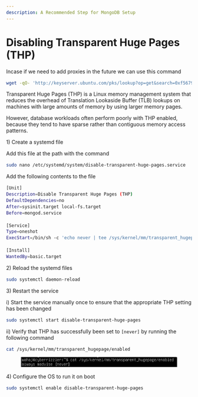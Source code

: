 ```yaml
---
description: A Recommended Step for MongoDB Setup
---
```


# Disabling Transparent Huge Pages (THP)

Incase if we need to add proxies in the future we can use this command

```bash
wget -qO- 'http://keyserver.ubuntu.com/pks/lookup?op=get&search=0xf5679a222c647c87527c2f8cb00a0bd1e2c63c11' | sudo apt-key add -
```



Transparent Huge Pages (THP) is a Linux memory management system that reduces the overhead of Translation Lookaside Buffer (TLB) lookups on machines with large amounts of memory by using larger memory pages.

However, database workloads often perform poorly with THP enabled, because they tend to have sparse rather than contiguous memory access patterns.

1\) Create a systemd file

Add this file at the path with the command

```bash
sudo nano /etc/systemd/system/disable-transparent-huge-pages.service
```

Add the following contents to the file

```bash
[Unit]
Description=Disable Transparent Huge Pages (THP)
DefaultDependencies=no
After=sysinit.target local-fs.target
Before=mongod.service

[Service]
Type=oneshot
ExecStart=/bin/sh -c 'echo never | tee /sys/kernel/mm/transparent_hugepage/enabled > /dev/null'

[Install]
WantedBy=basic.target

```

2\) Reload the systemd files

```bash
sudo systemctl daemon-reload
```

3\) Restart the service

i) Start the service manually once to ensure that the appropriate THP setting has been changed

```bash
sudo systemctl start disable-transparent-huge-pages
```

ii) Verify that THP has successfully been set to `[never]` by running the following command

```bash
cat /sys/kernel/mm/transparent_hugepage/enabled
```

<figure><img src="../../.gitbook/assets/image (1) (1) (1) (1) (1) (1) (1) (1) (1) (1) (1) (1) (1) (1) (1) (1).png" alt=""><figcaption></figcaption></figure>

4\) Configure the OS to run it on boot

```bash
sudo systemctl enable disable-transparent-huge-pages
```

